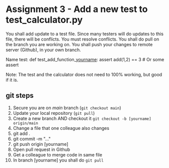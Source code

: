 # Assignment 3 - Add a new test to test_calculator.py

You shall add update to a test file.
Since many testers will do updates to this file, there will be conflicts.
You must resolve conflicts.
You shall do pull on the branch you are working on.
You shall push your changes to remote server (Github), in your own branch.

Name test:
def test_add_function_[yourname]():
    assert add(1,2) == 3 # Or some assert

Note: The test and the calculator does not need to 100% working, but good if it is.


## git steps

1. Secure you are on *main* branch (`git checkout main`)
2. Update your local repository (`git pull`)
3. Create a new branch AND checkout it `git checkout -b [yourname] origin/main`
4. Change a file that one colleague also changes
5. git add .
6. git commit -m "..."
7. git push origin [yourname]
8. Open pull request in Github
9. Get a colleague to merge code in same file
10. In branch [yourname] you shall do ``git pull``